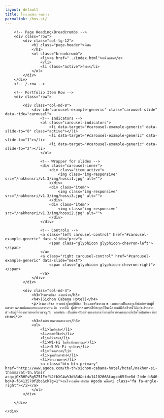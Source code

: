 ```yaml
---
layout: default
title: โรงแรมสิชล คาบาน่า
permalink: /hos-si/
---
```



<div class="container">

        <!-- Page Heading/Breadcrumbs -->
        <div class="row">
            <div class="col-lg-12">
                <h1 class="page-header">ที่พัก
                </h1>
                <ol class="breadcrumb">
                    <li><a href="../index.html">หน้าหลัก</a>
                    </li>
                    <li class="active">ที่พัก</li>
                </ol>
            </div>
        </div>
        <!-- /.row -->

        <!-- Portfolio Item Row -->
        <div class="row">

            <div class="col-md-8">
                <div id="carousel-example-generic" class="carousel slide" data-ride="carousel">
                    <!-- Indicators -->
                    <ol class="carousel-indicators">
                        <li data-target="#carousel-example-generic" data-slide-to="0" class="active"></li>
                        <li data-target="#carousel-example-generic" data-slide-to="1"></li>
                        <li data-target="#carousel-example-generic" data-slide-to="2"></li>
                    </ol>

                    <!-- Wrapper for slides -->
                    <div class="carousel-inner">
                        <div class="item active">
                            <img class="img-responsive" src="/nakhonsri/v1.3/img/hossi1.jpg" alt="">
                        </div>
                        <div class="item">
                            <img class="img-responsive" src="/nakhonsri/v1.3/img/hossi3.jpg" alt="">
                        </div>
                        <div class="item">
                            <img class="img-responsive" src="/nakhonsri/v1.3/img/hossi2.jpg" alt="">
                        </div>
                    </div>

                    <!-- Controls -->
                    <a class="left carousel-control" href="#carousel-example-generic" data-slide="prev">
                        <span class="glyphicon glyphicon-chevron-left"></span>
                    </a>
                    <a class="right carousel-control" href="#carousel-example-generic" data-slide="next">
                        <span class="glyphicon glyphicon-chevron-right"></span>
                    </a>
                </div>
            </div>

            <div class="col-md-4">
                <h3>โรงแรมสิชล คาบาน่า</h3>
                <h4>(Sichon Cabana Hotel)</h4>
                <p>โรงแรมสิชล คาบาน่าตั้งอยู่ที่สิชล ในนครศรีธรรมราช เหมาะจะเป็นสถานที่พักสำหรับผู้ที่แสวงหาความผ่อนคลายและความบันเทิง จากที่นี้ ผู้เข้าพักสามารถไปยังทุกที่ในเมืองอันมีชีวิตชีวานี้ได้อย่างง่ายดาย สำหรับผู้ที่ต้องการท่องเที่ยวผจญภัย หาดสิชล เป็นเพียงตัวอย่างของสถานที่ท่องเที่ยวอีกมากมายที่เปิดให้นักท่องเที่ยวเข้าชม</p>
                <h3>สิ่งอำนวยความสะดวก</h3>
                <ul>
                    <li>ไนท์คลับ</li>
                    <li>คอฟฟี่ช๊อป</li>
                    <li>ต้นิรภัย</li>
                    <li>Wi-Fi ในพื้นที่สาธารณะ</li>
                    <li>ฟรี Wi-Fi ทุกห้อง</li>
                    <li>ที่จอดรถ</li>
                    <li>จุดบริการทัวร์</li>
                    <li>ร้านอานหาร</li>
                    <a class="btn btn-primary" href="http://www.agoda.com/th-th/sichon-cabana-hotel/hotel/nakhon-si-thammarat-th.html?asq=jGXBHFvRg5Z51Emf%2fbXG4w%3d%3d&cid=1410266&tag=b65fbe8d-2bde-b846-bd49-f6413570f2bc&cklg=1">สนใจจองห้องพักกับ Agoda คลิ๊ก<i class="fa fa-angle-right"></i></a>
                </ul>
            </div>

        </div>

    </div>
